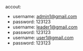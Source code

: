 accout:
+ username:  admin1@gmail.com
+ password: 123123
+ username:  leader1@gmail.com
+ password: 123123
+ username:  user1@gmail.com
+ password: 123123
